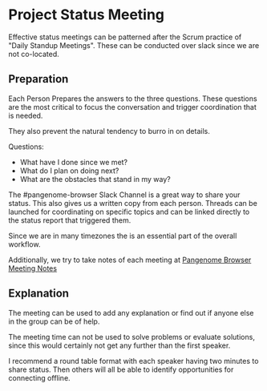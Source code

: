 # Project Status Meeting

Effective status meetings can be patterned after the Scrum practice of "Daily Standup Meetings".
These can be conducted over slack since we are not co-located.

## Preparation

Each Person Prepares the answers to the three questions.  These questions are the most critical to 
focus the conversation and trigger coordination that is needed.

They also prevent the natural tendency to burro in on details.

Questions:

* What have I done since we met?
* What do I plan on doing next?
* What are the obstacles that stand in my way?


The #pangenome-browser Slack Channel is a great way to share your status.  This also gives us
a written copy from each person.  Threads can be launched for coordinating on specific topics
and can be linked directly to the status report that triggered them.

Since we are in many timezones the is an essential part of the overall workflow.

Additionally, we try to take notes of each meeting at [Pangenome Browser Meeting Notes](https://docs.google.com/document/d/116kNhbROvVbWXWmiUXxahsMuiOoEv1i7ofuF7vaYJBI/edit?usp=sharing)


## Explanation

The meeting can be used to add any explanation or find out if anyone else in the group can be 
of help.  

The meeting time can not be used to solve problems or evaluate solutions, since this would certainly
not get any further than the first speaker.

I recommend a round table format with each speaker having two minutes to share status.  Then others
will all be able to identify opportunities for connecting offline.


